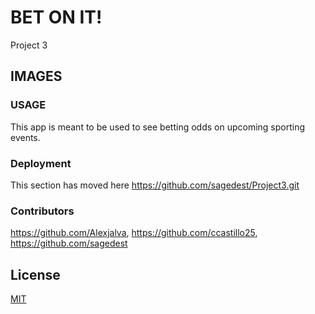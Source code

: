 # BET ON IT! 

Project 3

## IMAGES


### USAGE

This app is meant to be used to see betting odds on upcoming sporting events.

### Deployment

This section has moved here https://github.com/sagedest/Project3.git

### Contributors

 https://github.com/Alexjalva, https://github.com/ccastillo25, https://github.com/sagedest

## License
[MIT](https://choosealicense.com/licenses/mit/)
